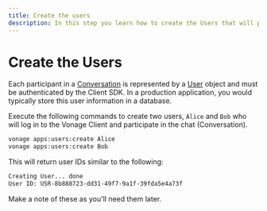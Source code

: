 ```yaml
---
title: Create the users
description: In this step you learn how to create the Users that will participate in the Conversation.
---
```


# Create the Users

Each participant in a [Conversation](/conversation/concepts/conversation) is represented by a [User](/conversation/concepts/user) object and must be authenticated by the Client SDK. In a production application, you would typically store this user information in a database.

Execute the following commands to create two users, `Alice` and `Bob` who will log in to the Vonage Client and participate in the chat (Conversation).

```bash
vonage apps:users:create Alice
vonage apps:users:create Bob
```

This will return user IDs similar to the following:

```sh
Creating User... done
User ID: USR-8b888723-dd31-49f7-9a1f-39fda5e4a73f
```

Make a note of these as you'll need them later.